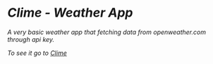 # *Clime - Weather App*

*A very basic weather app that fetching data from openweather.com through api key.*

*To see it go to* *[Clime](https://clime-arcus.vercel.app)*